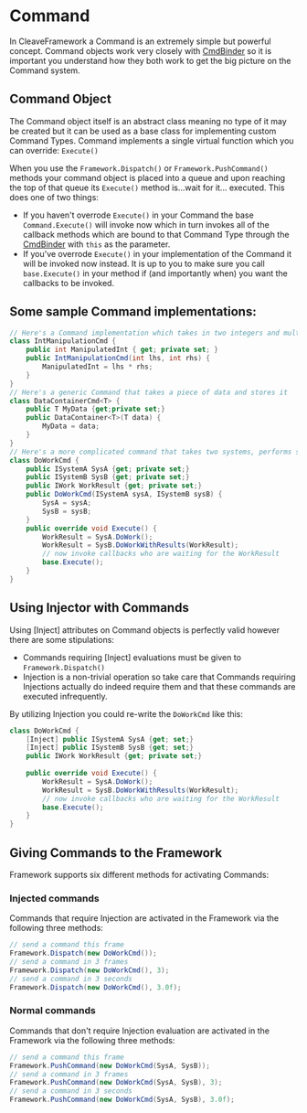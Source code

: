 # Command

In CleaveFramework a Command is an extremely simple but powerful concept.  Command objects work very closely with [CmdBinder](CmdBinderObject.md) so it is important you understand how they both work to get the big picture on the Command system.

## Command Object

The Command object itself is an abstract class meaning no type of it may be created but it can be used as a base class for implementing custom Command Types.
Command implements a single virtual function which you can override: `Execute()`

When you use the `Framework.Dispatch()` or `Framework.PushCommand()` methods your command object is placed into a queue and upon reaching the top of that queue its `Execute()` method is...wait for it... executed.  This does one of two things:
 - If you haven't overrode `Execute()` in your Command the base `Command.Execute()` will invoke now which in turn invokes all of the callback methods which are bound to that Command Type through the [CmdBinder](CmdBinderObject.md) with `this` as the parameter.
 - If you've overrode `Execute()` in your implementation of the Command it will be invoked now instead.  It is up to you to make sure you call `base.Execute()` in your method if (and importantly when) you want the callbacks to be invoked.
 
## Some sample Command implementations:
```csharp
// Here's a Command implementation which takes in two integers and multiplies them together before invoking it's callbacks
class IntManipulationCmd {
	public int ManipulatedInt { get; private set; }
	public IntManipulationCmd(int lhs, int rhs) {
		ManipulatedInt = lhs * rhs;
	}
}
// Here's a generic Command that takes a piece of data and stores it
class DataContainerCmd<T> {
	public T MyData {get;private set;}
	public DataContainer<T>(T data) {
		MyData = data;
	}
}
// Here's a more complicated command that takes two systems, performs some work, and stores the result for the callbacks to use.
class DoWorkCmd {
	public ISystemA SysA {get; private set;}
	public ISystemB SysB {get; private set;}
	public IWork WorkResult {get; private set;}
	public DoWorkCmd(ISystemA sysA, ISystemB sysB) {
		SysA = sysA;
		SysB = sysB;
	}
	public override void Execute() {
		WorkResult = SysA.DoWork();
		WorkResult = SysB.DoWorkWithResults(WorkResult);
		// now invoke callbacks who are waiting for the WorkResult
		base.Execute();
	}
}
```
## Using Injector with Commands
Using [Inject] attributes on Command objects is perfectly valid however there are some stipulations:
 - Commands requiring [Inject] evaluations must be given to `Framework.Dispatch()`
 - Injection is a non-trivial operation so take care that Commands requiring Injections actually do indeed require them and that these commands are executed infrequently.

By utilizing Injection you could re-write the `DoWorkCmd` like this:
```csharp
class DoWorkCmd {
	[Inject] public ISystemA SysA {get; set;}
	[Inject] public ISystemB SysB {get; set;}
	public IWork WorkResult {get; private set;}
	
	public override void Execute() {
		WorkResult = SysA.DoWork();
		WorkResult = SysB.DoWorkWithResults(WorkResult);
		// now invoke callbacks who are waiting for the WorkResult
		base.Execute();
	}
}
```

## Giving Commands to the Framework

Framework supports six different methods for activating Commands:

### Injected commands
Commands that require Injection are activated in the Framework via the following three methods:
```csharp
// send a command this frame
Framework.Dispatch(new DoWorkCmd());
// send a command in 3 frames
Framework.Dispatch(new DoWorkCmd(), 3);
// send a command in 3 seconds
Framework.Dispatch(new DoWorkCmd(), 3.0f);
```
### Normal commands
Commands that don't require Injection evaluation are activated in the Framework via the following three methods:
```csharp
// send a command this frame
Framework.PushCommand(new DoWorkCmd(SysA, SysB));
// send a command in 3 frames
Framework.PushCommand(new DoWorkCmd(SysA, SysB), 3);
// send a command in 3 seconds
Framework.PushCommand(new DoWorkCmd(SysA, SysB), 3.0f);
```

